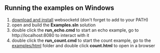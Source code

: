## Running the examples on Windows

1. [download and install](https://github.com/joewalnes/websocketd/wiki/Download-and-install) websocketd (don't forget to add to your PATH)
2. open and build the **Examples.sln** solution
3. double click the **run_echo.cmd** to start an echo example, go to http://localhost:8080 to interact with it
4. double click the **run_count.cmd** to start the count example, go to the [examples/html](https://github.com/joewalnes/websocketd/tree/master/examples/html) folder and double click **count.html** to open in a browser